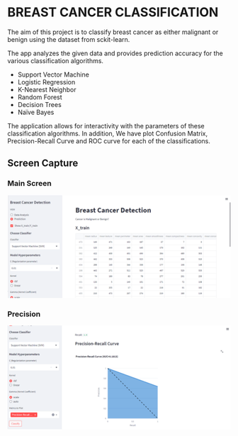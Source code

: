 # BREAST CANCER CLASSIFICATION  
The aim of this project is to classify breast cancer as either malignant or benign using the dataset from sckit-learn.  

The app analyzes the given data and provides prediction accuracy for the various classification algorithms.  

* Support Vector Machine
* Logistic Regression
* K-Nearest Neighbor
* Random Forest
* Decision Trees
* Naïve Bayes

The application allows for interactivity with the parameters of these classification algorithms. In addition, We have plot Confusion Matrix, Precision-Recall Curve and ROC curve for each of the classifications.   

## Screen Capture  

### Main Screen  
![Main Screen](/ScreenCapture/main.PNG)  

### Precision  
![Precision](/ScreenCapture/precision.PNG)
